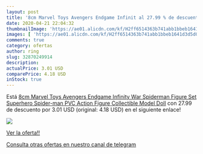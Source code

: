 ```yaml
---
layout: post
title: '8cm Marvel Toys Avengers Endgame Infinit al 27.99 % de descuento'
date: 2020-04-21 22:04:32
thumbnailImage: 'https://ae01.alicdn.com/kf/H2ff6514363b741abb1bbeb1641d3d5d0n/8cm-Marvel-Toys-Avengers-Endgame-Infinity-War-Spiderman-Figure-Set-Superhero-Spider-man-PVC-Action-Figure.jpg_350x350._SL200_.jpg'
images: [ 'https://ae01.alicdn.com/kf/H2ff6514363b741abb1bbeb1641d3d5d0n/8cm-Marvel-Toys-Avengers-Endgame-Infinity-War-Spiderman-Figure-Set-Superhero-Spider-man-PVC-Action-Figure.jpg_350x350._SL200_.jpg' ]
comments: true
category: ofertas
author: ring
slug: 32870249914
description:
actualPrice: 3.01 USD
comparePrice: 4.18 USD
inStock: true
---
```


Está [8cm Marvel Toys Avengers Endgame Infinity War Spiderman Figure Set Superhero Spider-man PVC Action Figure Collectible Model Doll](https://www.amazon.com/dp/32870249914/?tag=redken08-20) con 27.99 de descuento por 3.01 USD (original: 4.18 USD) en el siguiente enlace!

[![](https://ae01.alicdn.com/kf/H2ff6514363b741abb1bbeb1641d3d5d0n/8cm-Marvel-Toys-Avengers-Endgame-Infinity-War-Spiderman-Figure-Set-Superhero-Spider-man-PVC-Action-Figure.jpg_350x350._SL200_.jpg)](https://www.amazon.com/dp/32870249914/?tag=redken08-20)

[Ver la oferta!!](https://www.amazon.com/dp/32870249914/?tag=redken08-20)

[Consulta otras ofertas en nuestro canal de telegram](https://t.me/s/ofertas25)
